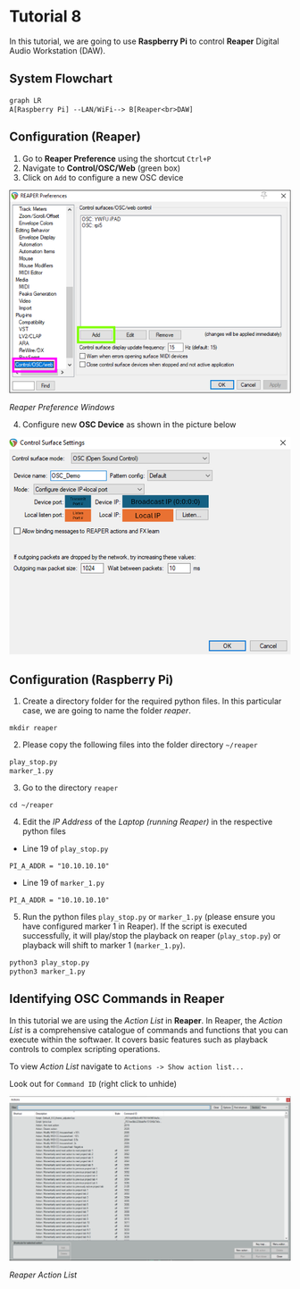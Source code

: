# Tutorial 8
In this tutorial, we are going to use **Raspberry Pi** to control **Reaper** Digital Audio Workstation (DAW).

## System Flowchart
```mermaid
graph LR
A[Raspberry Pi] --LAN/WiFi--> B[Reaper<br>DAW]
```

## Configuration (Reaper)

1. Go to **Reaper Preference** using the shortcut `Ctrl+P`
2. Navigate to **Control/OSC/Web** (green box)
3. Click on `Add` to configure a new OSC device 

![alt text](diagram/reaper_preference.png)

*Reaper Preference Windows*

4. Configure new **OSC Device** as shown in the picture below

![alt text](diagram/reaper_osc_device.png)

## Configuration (Raspberry Pi)

1. Create a directory folder for the required python files. In this particular case, we are going to name the folder *reaper*.

```
mkdir reaper
```

2. Please copy the following files into the folder directory `~/reaper`

```
play_stop.py
marker_1.py
```

3. Go to the directory `reaper`

```
cd ~/reaper
```

4. Edit the *IP Address* of the *Laptop (running Reaper)* in the respective python files

- Line 19 of `play_stop.py`
```
PI_A_ADDR = "10.10.10.10"
```

- Line 19 of `marker_1.py`
```
PI_A_ADDR = "10.10.10.10"
```

5. Run the python files `play_stop.py` or `marker_1.py` (please ensure you have configured marker 1 in Reaper). If the script is executed successfully, it will play/stop the playback on reaper (`play_stop.py`) or playback will shift to marker 1 (`marker_1.py`).

```
python3 play_stop.py
python3 marker_1.py
```

## Identifying OSC Commands in Reaper

In this tutorial we are using the *Action List* in **Reaper**. In Reaper, the *Action List* is a comprehensive catalogue of commands and functions that you can execute within the softwaer. It covers basic features such as playback controls to complex scripting operations. 

To view *Action List* navigate to `Actions -> Show action list...`

Look out for `Command ID` (right click to unhide)

![alt text](diagram/reaper_action_list.png)

*Reaper Action List*
